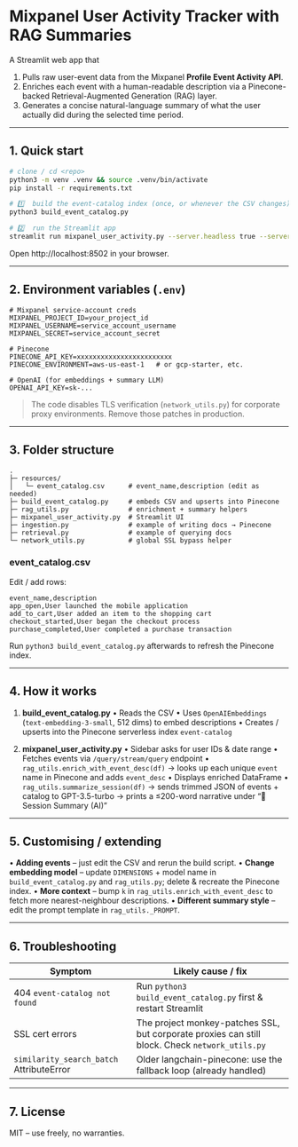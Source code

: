 # Mixpanel User Activity Tracker with RAG Summaries

A Streamlit web app that

1. Pulls raw user-event data from the Mixpanel **Profile Event Activity API**.
2. Enriches each event with a human-readable description via a Pinecone-backed
   Retrieval-Augmented Generation (RAG) layer.
3. Generates a concise natural-language summary of what the user actually did
   during the selected time period.

---

## 1. Quick start

```bash
# clone / cd <repo>
python3 -m venv .venv && source .venv/bin/activate
pip install -r requirements.txt

# 1️⃣  build the event-catalog index (once, or whenever the CSV changes)
python3 build_event_catalog.py

# 2️⃣  run the Streamlit app
streamlit run mixpanel_user_activity.py --server.headless true --server.port 8502
```
Open http://localhost:8502 in your browser.

---

## 2. Environment variables (`.env`)

```
# Mixpanel service-account creds
MIXPANEL_PROJECT_ID=your_project_id
MIXPANEL_USERNAME=service_account_username
MIXPANEL_SECRET=service_account_secret

# Pinecone
PINECONE_API_KEY=xxxxxxxxxxxxxxxxxxxxxxxx
PINECONE_ENVIRONMENT=aws-us-east-1   # or gcp-starter, etc.

# OpenAI (for embeddings + summary LLM)
OPENAI_API_KEY=sk-...
```

> The code disables TLS verification (`network_utils.py`) for corporate proxy
> environments. Remove those patches in production.

---

## 3. Folder structure

```
.
├─ resources/
│   └─ event_catalog.csv      # event_name,description (edit as needed)
├─ build_event_catalog.py     # embeds CSV and upserts into Pinecone
├─ rag_utils.py               # enrichment + summary helpers
├─ mixpanel_user_activity.py  # Streamlit UI
├─ ingestion.py               # example of writing docs → Pinecone
├─ retrieval.py               # example of querying docs
└─ network_utils.py           # global SSL bypass helper
```

### event_catalog.csv
Edit / add rows:
```
event_name,description
app_open,User launched the mobile application
add_to_cart,User added an item to the shopping cart
checkout_started,User began the checkout process
purchase_completed,User completed a purchase transaction
```
Run `python3 build_event_catalog.py` afterwards to refresh the Pinecone index.

---

## 4. How it works

1. **build_event_catalog.py**
   • Reads the CSV
   • Uses `OpenAIEmbeddings` (`text-embedding-3-small`, 512 dims) to embed
     descriptions
   • Creates / upserts into the Pinecone serverless index `event-catalog`

2. **mixpanel_user_activity.py**
   • Sidebar asks for user IDs & date range
   • Fetches events via `/query/stream/query` endpoint
   • `rag_utils.enrich_with_event_desc(df)` → looks up each unique `event`
     name in Pinecone and adds `event_desc`
   • Displays enriched DataFrame
   • `rag_utils.summarize_session(df)` → sends trimmed JSON of events +
     catalog to GPT-3.5-turbo → prints a ≤200-word narrative under
     “📝 Session Summary (AI)”

---

## 5. Customising / extending

• **Adding events** – just edit the CSV and rerun the build script.
• **Change embedding model** – update `DIMENSIONS` + model name in
  `build_event_catalog.py` and `rag_utils.py`; delete & recreate the Pinecone
  index.
• **More context** – bump `k` in `rag_utils.enrich_with_event_desc` to fetch
  more nearest-neighbour descriptions.
• **Different summary style** – edit the prompt template in `rag_utils._PROMPT`.

---

## 6. Troubleshooting

| Symptom | Likely cause / fix |
|---------|--------------------|
| 404 `event-catalog not found` | Run `python3 build_event_catalog.py` first & restart Streamlit |
| SSL cert errors | The project monkey-patches SSL, but corporate proxies can still block. Check `network_utils.py` |
| `similarity_search_batch` AttributeError | Older langchain-pinecone: use the fallback loop (already handled) |

---

## 7. License
MIT – use freely, no warranties. 